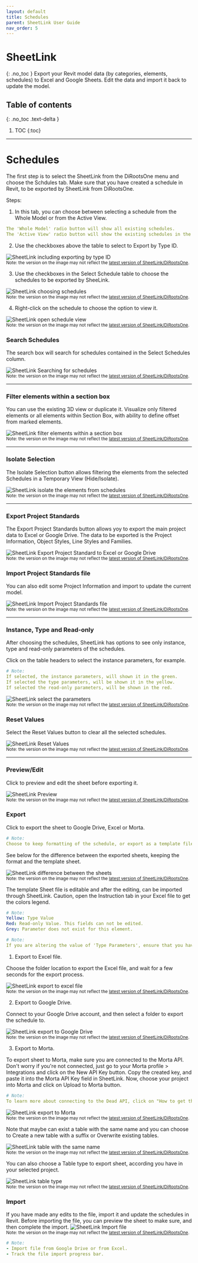 ```yaml
---
layout: default
title: Schedules
parent: SheetLink User Guide
nav_order: 5
---
```


# SheetLink
{: .no_toc }
Export your Revit model data (by categories, elements, schedules) to Excel and Google Sheets. Edit the data and import it back to update the model.
## Table of contents
{: .no_toc .text-delta }

1. TOC
{:toc}

---

# Schedules

The first step is to select the SheetLink from the DiRootsOne menu and choose the Schdules tab.
Make sure that you have created a schedule in Revit, to be exported by SheetLink from DiRootsOne. 

Steps:

1. In this tab, you can choose between selecting a schedule from the Whole Model or from the Active View.

```yaml
The 'Whole Model' radio button will show all existing schedules.
The 'Active View' radio button will show the existing schedules in the current view.
```

2. Use the checkboxes above the table to select to Export by Type ID.

![SheetLink including exporting by type ID](../../../assets\images\SheetLink\SH-Sc-TypeID.png)  
<sub>Note: the version on the image may not reflect the [latest version of SheetLink/DiRootsOne](https://diroots.com/revit-plugins/dirootsone/).</sub>


3. Use the checkboxes in the Select Schedule table to choose the schedules to be exported by SheeLink.

![SheetLink choosing schedules](../../../assets\images\SheetLink\SH-Sc-SelectSchedule.gif)  
<sub>Note: the version on the image may not reflect the [latest version of SheetLink/DiRootsOne](https://diroots.com/revit-plugins/dirootsone/).</sub>

4. Right-click on the schedule to choose the option to view it.

![SheetLink open schedule view](../../../assets\images\SheetLink\SH-Sc-OpenSchedule.png)  
<sub>Note: the version on the image may not reflect the [latest version of SheetLink/DiRootsOne](https://diroots.com/revit-plugins/dirootsone/).</sub>


### Search Schedules

The search box will search for schedules contained in the Select Schedules column.

![SheetLink Searching for schedules](../../../assets\images\SheetLink\SH-Sc-SearchSchedule.gif)  
<sub>Note: the version on the image may not reflect the [latest version of SheetLink/DiRootsOne](https://diroots.com/revit-plugins/dirootsone/).</sub>

---

### Filter elements within a section box

You can use the existing 3D view or duplicate it. Visualize only filtered elements or all elements within Section Box, with ability to define offset from marked elements.

![SheetLink filter elements within a section box](../../../assets\images\SheetLink\SH-Sc-bx.gif)  
<sub>Note: the version on the image may not reflect the [latest version of SheetLink/DiRootsOne](https://diroots.com/revit-plugins/dirootsone/).</sub>

---

### Isolate Selection

The Isolate Selection button allows filtering the elements from the selected Schedules in a Temporary View (Hide/Isolate).

![SheetLink isolate the elements from schedules](../../../assets\images\SheetLink\SH-Sc-Isolate.gif)  
<sub>Note: the version on the image may not reflect the [latest version of SheetLink/DiRootsOne](https://diroots.com/revit-plugins/dirootsone/).</sub>

---

### Export Project Standards

The Export Project Standards button allows yoy to export the main project data to Excel or Google Drive. The data to be exported is the Project Information, Object Styles, Line Styles and Families.

![SheetLink Export Project Standard to Excel or Google Drive](../../../assets\images\SheetLink\SH-Sc-ExportProject.gif)  
<sub>Note: the version on the image may not reflect the [latest version of SheetLink/DiRootsOne](https://diroots.com/revit-plugins/dirootsone/).</sub>

### Import Project Standards file

You can also edit some Project Information and import to update the current model.

![SheetLink Import Project Standards file](../../../assets\images\SheetLink\SH-Sc-ImportProject.gif)  
<sub>Note: the version on the image may not reflect the [latest version of SheetLink/DiRootsOne](https://diroots.com/revit-plugins/dirootsone/).</sub>

---

### Instance, Type and Read-only

After choosing the schedules, SheetLink has options to see only instance, type and read-only parameters of the schedules.

Click on the table headers to select the instance parameters, for example.

```yaml
# Note:  
If selected, the instance parameters, will shown it in the green.
If selected the type parameters, will be shown it in the yellow.
If selected the read-only parameters, will be shown in the red.
```
  
![SheetLink select the parameters](../../../assets\images\SheetLink\SH-Sc-Instance.gif)  
<sub>Note: the version on the image may not reflect the [latest version of SheetLink/DiRootsOne](https://diroots.com/revit-plugins/dirootsone/).</sub>

### Reset Values

Select the Reset Values button to clear all the selected schedules.

![SheetLink Reset Values](../../../assets\images\SheetLink\SH-Sc-ResetValues.png)  
<sub>Note: the version on the image may not reflect the [latest version of SheetLink/DiRootsOne](https://diroots.com/revit-plugins/dirootsone/).</sub>

---

### Preview/Edit

Click to preview and edit the sheet before exporting it.

![SheetLink Preview](../../../assets\images\SheetLink\SH-Sc-Preview.gif)  
<sub>Note: the version on the image may not reflect the [latest version of SheetLink/DiRootsOne](https://diroots.com/revit-plugins/dirootsone/).</sub>

### Export

Click to export the sheet to Google Drive, Excel or Morta.

```yaml
# Note:  
Choose to keep formatting of the schedule, or export as a template file. If you choose to keep format, you will not be able to import data back to Revit.
```

See below for the difference between the exported sheets, keeping the format and the template sheet.

![SheetLink difference between the sheets](../../../assets\images\SheetLink\SH-Sc-Sheets.gif)  
<sub>Note: the version on the image may not reflect the [latest version of SheetLink/DiRootsOne](https://diroots.com/revit-plugins/dirootsone/).</sub>

The template Sheet file is editable and after the editing, can be imported through SheetLink.
Caution, open the Instruction tab in your Excel file to get the colors legend.  

```yaml
# Note:  
Yellow: Type Value
Red: Read-only Value. This fields can not be edited.
Grey: Parameter does not exist for this element.
```

```yaml
# Note:  
If you are altering the value of 'Type Parameters', ensure that you have the same value for all elements with the same 'Type ID'
```

1. Export to Excel file.

Choose the folder location to export the Excel file, and wait for a few seconds for the export process.

![SheetLink export to excel file](../../../assets\images\SheetLink\SH-Sc-excel.gif)  
<sub>Note: the version on the image may not reflect the [latest version of SheetLink/DiRootsOne](https://diroots.com/revit-plugins/dirootsone/).</sub>

2. Export to Google Drive.

Connect to your Google Drive account, and then select a folder to export the schedule to.

![SheetLink export to Google Drive](../../../assets\images\SheetLink\SH-Sc-googledrive.gif)  
<sub>Note: the version on the image may not reflect the [latest version of SheetLink/DiRootsOne](https://diroots.com/revit-plugins/dirootsone/).</sub>

3. Export to Morta.

To export sheet to Morta, make sure you are connected to the Morta API. Don't worry if you're not connected, just go to your Morta profile > Integrations and click on the New API Key button. Copy the created key, and paste it into the Morta API Key field in SheetLink.
Now, choose your project into Morta and click on Upload to Morta button.

```yaml
# Note:  
To learn more about connecting to the Dead API, click on "How to get the API Key" link.
```

![SheetLink export to Morta](../../../assets\images\SheetLink\SH-Sc-Morta.gif)  
<sub>Note: the version on the image may not reflect the [latest version of SheetLink/DiRootsOne](https://diroots.com/revit-plugins/dirootsone/).</sub>

Note that maybe can exist a table with the same name and you can choose to Create a new table with a suffix or Overwrite existing tables.

![SheetLink table with the same name](../../../assets\images\SheetLink\SL-Sc-Name.png)  
<sub>Note: the version on the image may not reflect the [latest version of SheetLink/DiRootsOne](https://diroots.com/revit-plugins/dirootsone/).</sub>

You can also choose a Table type to export sheet, according you have in your selected project.

![SheetLink table type](../../../assets\images\SheetLink\SL-Sc-tabletype.png)  
<sub>Note: the version on the image may not reflect the [latest version of SheetLink/DiRootsOne](https://diroots.com/revit-plugins/dirootsone/).</sub>

### Import

If you have made any edits to the file, import it and update the schedules in Revit. Before importing the file, you can preview the sheet to make sure, and then complete the import.
![SheetLink Import file](../../../assets\images\SheetLink\SH-Sc-Import.png)  
<sub>Note: the version on the image may not reflect the [latest version of SheetLink/DiRootsOne](https://diroots.com/revit-plugins/dirootsone/).</sub>

```yaml
# Note:  
- Import file from Google Drive or from Excel.
- Track the file import progress bar.
```
